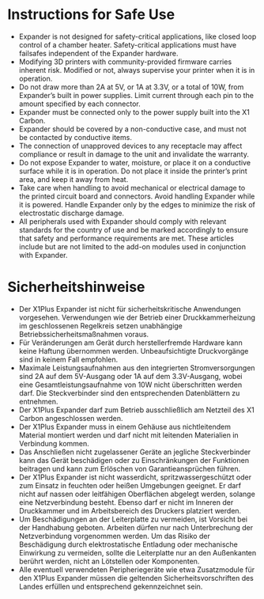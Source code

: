 # Instructions for Safe Use

* Expander is not designed for safety-critical applications, like closed
  loop control of a chamber heater.  Safety-critical applications must have
  failsafes independent of the Expander hardware.
* Modifying 3D printers with community-provided firmware carries inherent
  risk.  Modified or not, always supervise your printer when it is in
  operation.
* Do not draw more than 2A at 5V, or 1A at 3.3V, or a total of 10W, from
  Expander’s built in power supplies.  Limit current through each pin to the
  amount specified by each connector.
* Expander must be connected only to the power supply built into the X1
  Carbon.
* Expander should be covered by a non-conductive case, and must not be
  contacted by conductive items.
* The connection of unapproved devices to any receptacle may affect
  compliance or result in damage to the unit and invalidate the warranty.
* Do not expose Expander to water, moisture, or place it on a conductive
  surface while it is in operation.  Do not place it inside the printer’s
  print area, and keep it away from heat.
* Take care when handling to avoid mechanical or electrical damage to the
  printed circuit board and connectors.  Avoid handling Expander while it is
  powered.  Handle Expander only by the edges to minimize the risk of
  electrostatic discharge damage.
* All peripherals used with Expander should comply with relevant standards
  for the country of use and be marked accordingly to ensure that safety and
  performance requirements are met.  These articles include but are not
  limited to the add-on modules used in conjunction with Expander.

# Sicherheitshinweise

* Der X1Plus Expander ist nicht für sicherheitskritische Anwendungen
  vorgesehen.  Verwendungen wie der Betrieb einer Druckkammerheizung im
  geschlossenen Regelkreis setzen unabhängige Betriebssicherheitsmaßnahmen
  voraus.
* Für Veränderungen am Gerät durch herstellerfremde Hardware kann keine
  Haftung übernommen werden.  Unbeaufsichtigte Druckvorgänge sind in keinem
  Fall empfohlen.
* Maximale Leistungsaufnahmen aus den integrierten Stromversorgungen sind 2A
  auf dem 5V-Ausgang oder 1A auf dem 3.3V-Ausgang, wobei eine
  Gesamtleistungsaufnahme von 10W nicht überschritten werden darf.  Die
  Steckverbinder sind den entsprechenden Datenblättern zu entnehmen.
* Der X1Plus Expander darf zum Betrieb ausschließlich am Netzteil des X1
  Carbon angeschlossen werden.
* Der X1Plus Expander muss in einem Gehäuse aus nichtleitendem Material
  montiert werden und darf nicht mit leitenden Materialien in Verbindung
  kommen.
* Das Anschließen nicht zugelassener Geräte an jegliche Steckverbinder kann
  das Gerät beschädigen oder zu Einschränkungen der Funktionen beitragen und
  kann zum Erlöschen von Garantieansprüchen führen.
* Der X1Plus Expander ist nicht wasserdicht, spritzwassergeschützt oder zum
  Einsatz in feuchten oder heißen Umgebungen geeignet.  Er darf nicht auf
  nassen oder leitfähigen Oberflächen abgelegt werden, solange eine
  Netzverbindung besteht.  Ebenso darf er nicht im Inneren der Druckkammer
  und im Arbeitsbereich des Druckers platziert werden.
* Um Beschädigungen an der Leiterplatte zu vermeiden, ist Vorsicht bei der
  Handhabung geboten.  Arbeiten dürfen nur nach Unterbrechung der
  Netzverbindung vorgenommen werden.  Um das Risiko der Beschädigung durch
  elektrostatische Entladung oder mechanische Einwirkung zu vermeiden,
  sollte die Leiterplatte nur an den Außenkanten berührt werden, nicht an
  Lötstellen oder Komponenten.
* Alle eventuell verwendeten Peripheriegeräte wie etwa Zusatzmodule für den
  X1Plus Expander müssen die geltenden Sicherheitsvorschriften des Landes
  erfüllen und entsprechend gekennzeichnet sein.
